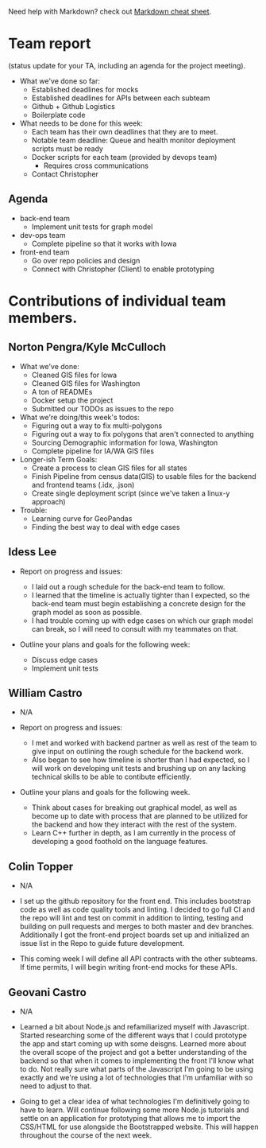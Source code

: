 Need help with Markdown? check out [Markdown cheat sheet](https://github.com/tchapi/markdown-cheatsheet/blob/master/README.md "Markdown cheat sheet").

# Team report #
(status update for your TA, including an agenda for the project meeting).

- What we've done so far:
  - Established deadlines for mocks
  - Established deadlines for APIs between each subteam
  - Github + Github Logistics
  - Boilerplate code
- What needs to be done for this week:
  - Each team has their own deadlines that they are to meet.
  - Notable team deadline: Queue and health monitor deployment scripts must be ready
  - Docker scripts for each team (provided by devops team)
    - Requires cross communications
  - Contact Christopher

## Agenda ##

* back-end team
  * Implement unit tests for graph model
* dev-ops team
  * Complete pipeline so that it works with Iowa
* front-end team
  * Go over repo policies and design
  * Connect with Christopher (Client) to enable prototyping

# Contributions of individual team members. #

## Norton Pengra/Kyle McCulloch ##

* What we've done:
  * Cleaned GIS files for Iowa
  * Cleaned GIS files for Washington
  * A ton of READMEs
  * Docker setup the project
  * Submitted our TODOs as issues to the repo
* What we're doing/this week's todos:
  * Figuring out a way to fix multi-polygons
  * Figuring out a way to fix polygons that aren't connected to anything
  * Sourcing Demographic information for Iowa, Washington
  * Complete pipeline for IA/WA GIS files
* Longer-ish Term Goals:
  * Create a process to clean GIS files for all states
  * Finish Pipeline from census data(GIS) to usable files for the backend and frontend teams (.idx, .json)
  * Create single deployment script (since we've taken a linux-y approach)
* Trouble:
  * Learning curve for GeoPandas
  * Finding the best way to deal with edge cases

## Idess Lee ## 

* Report on progress and issues:
  * I laid out a rough schedule for the back-end team to follow.
  * I learned that the timeline is actually tighter than I expected, so the back-end team must begin establishing a concrete design for the graph model as soon as possible.
  * I had trouble coming up with edge cases on which our graph model can break, so I will need to consult with my teammates on that.

* Outline your plans and goals for the following week:
  * Discuss edge cases
  * Implement unit tests

## William Castro ##

* N/A

* Report on progress and issues: 
  * I met and worked with backend partner as well as rest of the team to give input on outlining the
    rough schedule for the backend work.
  * Also began to see how timeline is shorter than I had expected, so I will work on developing unit tests
    and brushing up on any lacking technical skills to be able to contibute efficiently.

* Outline your plans and goals for the following week.
  * Think about cases for breaking out graphical model, as well as become up to date with process that
    are planned to be utilized for the backend and how they interact with the rest of the system.
  * Learn C++ further in depth, as I am currently in the process of developing a good foothold on the
    language features.

## Colin Topper ##

* N/A

* I set up the github repository for the front end. This includes bootstrap code as well as code quality tools and linting. I decided to go full CI and the repo will lint and test on commit in addition to linting, testing and building on pull requests and merges to both master and dev branches. Additionally I got the front-end project boards set up and initialized an issue list in the Repo to guide future development. 

* This coming week I will define all API contracts with the other subteams. If time permits, I will begin writing front-end mocks for these APIs. 

## Geovani Castro ##

* N/A

* Learned a bit about Node.js and refamiliarized myself with Javascript. Started researching some of the different ways that I could prototype the app and start coming up with some deisgns. Learned more about the overall scope of the project and got a better understanding of the backend so that when it comes to implementing the front I'll know what to do. Not really sure what parts of the Javascript I'm going to be using exactly and we're using a lot of technologies that I'm unfamiliar with so need to adjust to that.

* Going to get a clear idea of what technologies I'm definitively going to have to learn. Will continue following some more Node.js tutorials and settle on an application for prototyping that allows me to import the CSS/HTML for use alongside the Bootstrapped website. This will happen throughout the course of the next week.
